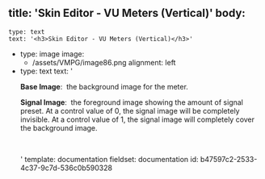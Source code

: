title: 'Skin Editor - VU Meters (Vertical)'
body:
  -
    type: text
    text: '<h3>Skin Editor - VU Meters (Vertical)</h3>'
  -
    type: image
    image:
      - /assets/VMPG/image86.png
    alignment: left
  -
    type: text
    text: '<p><strong>Base Image</strong>: &nbsp;the background image for the meter.<br></p><p><strong>Signal Image</strong>: &nbsp;the foreground image showing the amount of signal preset. At a control value of 0, the signal image will be completely invisible. At a control value of 1, the signal image will completely cover the background image.<br></p><p><br></p>'
template: documentation
fieldset: documentation
id: b47597c2-2533-4c37-9c7d-536c0b590328
